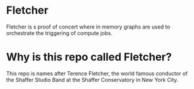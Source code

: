 # Fletcher
Fletcher is s proof of concert where in memory graphs are used to orchestrate the triggering of
    compute jobs.

# Why is this repo called Fletcher?
This repo is names after Terence Fletcher, the world famous conductor of the Shaffer Studio Band at
    the Shaffer Conservatory in New York City.
